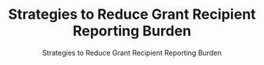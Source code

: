 ---
layout: resources-landing
title: "Strategies to Reduce Grant Recipient Reporting Burden"
subtitle: "Strategies to Reduce Grant Recipient Reporting Burden"
filters: federal-financial-assistance uniform-guidance memorandum omb 2018
external_link: https://www.whitehouse.gov/wp-content/uploads/2018/09/M-18-24.pdf
---